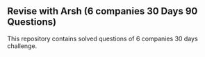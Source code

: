 ## Revise with Arsh (6 companies 30 Days 90 Questions)

This repository contains solved questions of 6 companies 30 days challenge.
